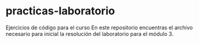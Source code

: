 # practicas-laboratorio
Ejercicios de código para el curso
 En este repositorio encuentras el archivo necesario para inicial la resolución del laboratorio para el módulo 3. 
